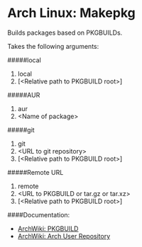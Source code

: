 Arch Linux: Makepkg
=====

Builds packages based on PKGBUILDs.

Takes the following arguments:

#####local

1. local
2. [\<Relative path to PKGBUILD root>]

#####AUR

1. aur
2. \<Name of package>

#####git

1. git
2. \<URL to git repository>
3. [\<Relative path to PKGBUILD root>]

#####Remote URL

1. remote
2. \<URL to PKGBUILD or tar.gz or tar.xz>
3. [\<Relative path to PKGBUILD root>]

####Documentation:

* [ArchWiki: PKGBUILD](https://wiki.archlinux.org/index.php/PKGBUILD)
* [ArchWiki: Arch User Repository](https://wiki.archlinux.org/index.php/Arch_User_Repository)
